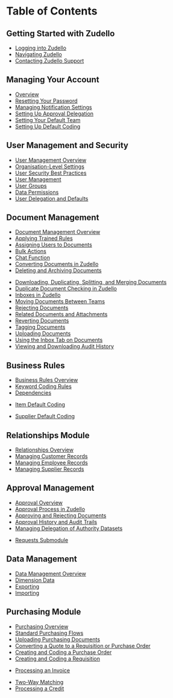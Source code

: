 # Table of Contents

## Getting Started with Zudello
* [Logging into Zudello](logging-in-to-zudello.md)
* [Navigating Zudello](navigating-zudello.md)
* [Contacting Zudello Support](contacting-zudello-support.md)
<!-- * Zudello Glossary --> 

## Managing Your Account
* [Overview](overview.md)
* [Resetting Your Password](resetting-your-password.md)
* [Managing Notification Settings](managing-notification-settings.md)
* [Setting Up Approval Delegation](setting-up-approval-delegation.md)
* [Setting Your Default Team](setting-your-default-team.md)
* [Setting Up Default Coding](setting-up-default-coding.md)

## User Management and Security
* [User Management Overview](user-management-overview.md)
* [Organisation-Level Settings](organisation-level-settings.md)
* [User Security Best Practices](user-security-best-practices.md)
* [User Management](user-management.md)
* [User Groups](user-groups.md)
* [Data Permissions](data-permissions.md)
* [User Delegation and Defaults](user-delegation-and-defaults.md)
<!-- * SSO and User Provisioning -->

## Document Management 
* [Document Management Overview](document-management-overview.md)
* [Applying Trained Rules](applying-trained-rules.md)
* [Assigning Users to Documents](assigning-users-to-documents.md)
* [Bulk Actions](bulk-actions.md)
* [Chat Function](chat-function.md)
* [Converting Documents in Zudello](converting-documents-in-zudello.md)
* [Deleting and Archiving Documents](deleting-and-archiving-documents.md)
<!-- * Document Errors --> 
<!-- * Document Statuses --> 
* [Downloading, Duplicating, Splitting, and Merging Documents](downloading-duplicating-splitting-and-merging-documents.md)
* [Duplicate Document Checking in Zudello](duplicate-document-checking-in-zudello.md)
* [Inboxes in Zudello](inboxes-in-zudello.md)
* [Moving Documents Between Teams](moving-documents-between-teams.md)
* [Rejecting Documents](rejecting-documents.md)
* [Related Documents and Attachments](related-documents-and-attachments.md)
* [Reverting Documents](reverting-documents.md)
* [Tagging Documents](tagging-documents.md)
* [Uploading Documents](uploading-documents.md)
* [Using the Inbox Tab on Documents](using-the-inbox-tab-on-documents.md)
* [Viewing and Downloading Audit History](viewing-and-downloading-audit-history.md)

## Business Rules
* [Business Rules Overview](business-rules-overview.md)
* [Keyword Coding Rules](keyword-coding-rules.md)
* [Dependencies](dependencies.md)
<!-- * Item Alternatives --> 
* [Item Default Coding](item-default-coding.md)
<!-- * Supplier Alternatives --> 
* [Supplier Default Coding](supplier-default-coding.md)

## Relationships Module
* [Relationships Overview](relationships-overview.md)
* [Managing Customer Records](managing-customer-records.md)
* [Managing Employee Records](managing-employee-records.md)
* [Managing Supplier Records](managing-supplier-records.md)

## Approval Management
* [Approval Overview](approval-overview.md)
* [Approval Process in Zudello](approval-process-in-zudello.md)
* [Approving and Rejecting Documents](approving-and-rejecting-documents.md)
* [Approval History and Audit Trails](approval-history-and-audit-trails.md)
* [Managing Delegation of Authority Datasets](managing-delegation-of-authority-datasets.md)
<!-- * Managing Approval Limits -->
* [Requests Submodule](requests-submodule.md)

## Data Management
* [Data Management Overview](data-management-overview.md)
* [Dimension Data](dimension-data.md)
* [Exporting](exporting.md)
* [Importing](importing.md)

## Purchasing Module
* [Purchasing Overview](purchasing-overview.md)
* [Standard Purchasing Flows](standard-purchasing-flows.md)
* [Uploading Purchasing Documents](uploading-purchasing-documents.md)
* [Converting a Quote to a Requisition or Purchase Order](converting-a-quote-to-a-requisition-or-purchase-order.md)
* [Creating and Coding a Purchase Order](creating-and-coding-a-purchase-order.md)
* [Creating and Coding a Requisition](creating-and-coding-a-requisition.md)
<!-- * Closing a Purchase Order -->
* [Processing an Invoice](processing-an-invoice.md)
<!-- * Three-Way Matching -->
* [Two-Way Matching](two-way-matching.md)
* [Processing a Credit](processing-a-credit.md)
<!-- * Supplier Statement Reconciliation -->